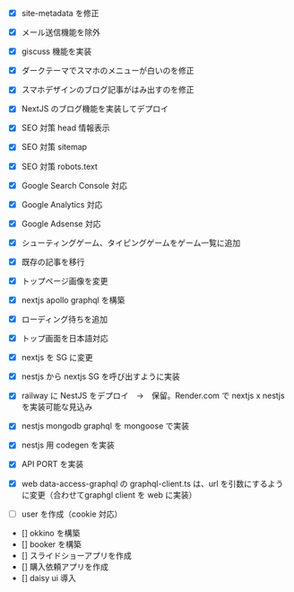 * [x] site-metadata を修正
* [x] メール送信機能を除外
* [x] giscuss 機能を実装

* [x] ダークテーマでスマホのメニューが白いのを修正
* [x] スマホデザインのブログ記事がはみ出すのを修正

* [x] NextJS のブログ機能を実装してデプロイ

* [x] SEO 対策 head 情報表示
* [x] SEO 対策 sitemap
* [x] SEO 対策 robots.text

* [x] Google Search Console 対応
* [x] Google Analytics 対応
* [x] Google Adsense 対応

* [x] シューティングゲーム、タイピングゲームをゲーム一覧に追加
* [x] 既存の記事を移行
* [x] トップページ画像を変更

* [x] nextjs apollo graphql を構築

* [x] ローディング待ちを追加
* [x] トップ画面を日本語対応

* [x] nextjs を SG に変更
* [x] nestjs から nextjs SG を呼び出すように実装

* [x] railway に NestJS をデプロイ　→　保留。Render.com で nextjs x nestjs を実装可能な見込み

* [x] nestjs mongodb graphql を mongoose で実装
* [x] nestjs 用 codegen を実装
* [x] API PORT を実装
* [x] web data-access-graphql の graphql-client.ts は、url を引数にするように変更（合わせてgraphgl client を web に実装）

* [ ] user を作成（cookie 対応）

* [] okkino を構築
* [] booker を構築
* [] スライドショーアプリを作成
* [] 購入依頼アプリを作成
* [] daisy ui 導入
